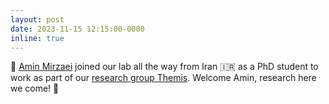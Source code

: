 ```yaml
---
layout: post
date: 2023-11-15 12:15:00-0000
inline: true
---
```


🙌 [Amin Mirzaei](/people/team/amin-mirzaei) joined our lab all the way from Iran 🇮🇷 as a PhD student to work as part of our [research group Themis](/projects/2022_themis). Welcome Amin, research here we come! 🥳

